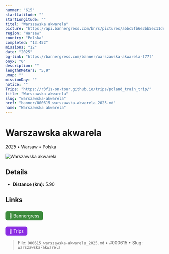 ```yaml
---
nummer: "615"
startLatitude: ""
startLongitude: ""
titel: "Warszawska akwarela"
picture: "https://api.bannergress.com/bnrs/pictures/abbc5fb6e3bb5ec11ded7cf9b51c22aa"
region: "Warsaw"
country: "Polska"
completed: "13.452"
missions: "12"
date: "2025"
bg-link: "https://bannergress.com/banner/warszawska-akwarela-f77f"
onyx: "0"
description: ""
lengthKMeters: "5,9"
umap: ""
missionDay: ""
notice: ""
Trips: "https://r3f1s-on-tour.github.io/trips/poland_train_trip/"
title: "Warszawska akwarela"
slug: "warszawska-akwarela"
href: "banner/000615_warszawska-akwarela_2025.md"
name: "Warszawska akwarela"
---
```

# Warszawska akwarela

*2025* • Warsaw • Polska

![Warszawska akwarela](https://api.bannergress.com/bnrs/pictures/abbc5fb6e3bb5ec11ded7cf9b51c22aa)



## Details
- **Distance (km):** 5.90








## Links
<a href="https://bannergress.com/banner/warszawska-akwarela-f77f" style="display:inline-block;margin:6px 8px 0 0;padding:6px 12px;background:#3c8b3c;color:#fff;text-decoration:none;border-radius:6px;">🔗 Bannergress</a>

<a href="https://r3f1s-on-tour.github.io/trips/poland_train_trip/" style="display:inline-block;margin:6px 8px 0 0;padding:6px 12px;background:#8a2be2;color:#fff;text-decoration:none;border-radius:6px;">🧭 Trips</a>


> File: `000615_warszawska-akwarela_2025.md` • #000615 • Slug: `warszawska-akwarela`
